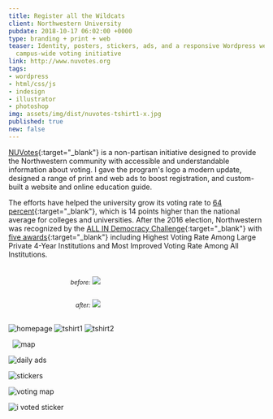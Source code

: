 ```yaml
---
title: Register all the Wildcats
client: Northwestern University
pubdate: 2018-10-17 06:02:00 +0000
type: branding + print + web
teaser: Identity, posters, stickers, ads, and a responsive Wordpress website for Northwestern's
  campus-wide voting initiative
link: http://www.nuvotes.org
tags:
- wordpress
- html/css/js
- indesign
- illustrator
- photoshop
img: assets/img/dist/nuvotes-tshirt1-x.jpg
published: true
new: false
---
```

[NUVotes](http://www.nuvotes.org/){:target="_blank"} is a non-partisan initiative designed to provide the Northwestern community with accessible and understandable information about voting. I gave the program's logo a modern update, designed a range of print and web ads to boost registration, and custom-built a website and online education guide.

The efforts have helped the university grow its voting rate to [64 percent](http://www.nuvotes.org/voting-at-northwestern/){:target="_blank"}, which is 14 points higher than the national average for colleges and universities. After the 2016 election, Northwestern was recognized by the [ALL IN Democracy Challenge](https://www.allinchallenge.org/){:target="_blank"} with [five awards](https://news.northwestern.edu/stories/2017/october/innovative-student-voter-model-earns-national-recognition/){:target="_blank"} including Highest Voting Rate Among Large Private 4-Year Institutions and Most Improved Voting Rate Among All Institutions.

<div class="columns" style="display:flex; flex-wrap:wrap; justify-content:space-around; margin-bottom:30px; margin-top:30px;">
<div class="col" style="flex:1 1 50%; padding-right:10px; min-width:200px; max-width:250px;">
<small><em>before:</em></small>  
<img style="margin-top:5px;" src="../assets/img/nuvotes-logo-old.jpg">  
</div>
<div class="col" style="flex:1 1 50%; padding-left:10px; min-width:200px; max-width:250px;">
<small><em>after:</em></small>
<img style="margin-top:5px;" src="../assets/img/nuvotes-logo-new.svg">  
</div>

</div>

![homepage](../assets/img/dist/nuvotes-homepage2.jpg)
![tshirt1](../assets/img/dist/nuvotes-tshirt1-x.jpg)
![tshirt2](../assets/img/dist/nuvotes-tshirt2-x.jpg)

 
![map](../assets/img/dist/nuvotes-map.jpg)
 

![daily ads](../assets/img/dist/nuvotes-daily_ads.jpg)

![stickers](../assets/img/dist/nuvotes-stickers.jpg)

![voting map](../assets/img/voting_map3.svg)

![i voted sticker](../assets/img/dist/i_voted_sticker.jpg)
